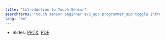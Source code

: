 ```yaml
---
title: "Introduction to Touch Sensor"
searchterms: "touch sensor beginner ev3_app programmer_app toggle introduction_to_touch_sensor"
lang: "en"
---
```



     
 <ul>
 <li class="ng-binding">Slides:
 <a href="TabletLessons/tablet/beginner/Touch.pptx">PPTX</a>,
 <a href="TabletLessons/tablet/beginner/Touch.pdf">PDF</a>
 </li>
 </ul>
